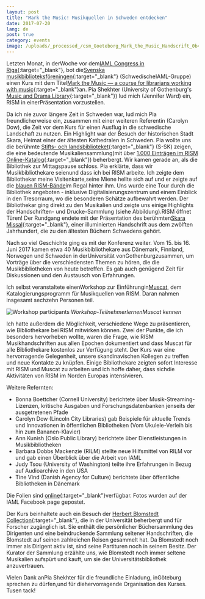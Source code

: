 ```yaml
---
layout: post
title: "Mark the Music! Musikquellen in Schweden entdecken"
date: 2017-07-20
lang: de
post: true
category: events
image: /uploads/_processed_/csm_Goeteborg_Mark_the_Music_Handscrift_0b45301c06.jpg
---
```



Letzten Monat, in derWoche vor dem[IAML Congress in Riga](http://www.iaml.info/congresses/2017-riga){:target="_blank"}, bot die[Svenska musikbiblioteksföreningen](http://www.smbf.nu/){:target="_blank"} (SchwedischeIAML-Gruppe) einen Kurs mit dem Titel[Mark the Music — a course for librarians working with music](http://www.smbf.nu/dok/Program.mark_the_music.pdf){:target="_blank"}an. Pia Shekhter (University of Gothenburg's [Music and Drama Library](http://www.ub.gu.se/bibliotek/Gumu/){:target="_blank"}) lud mich (Jennifer Ward) ein, RISM in einerPräsentation vorzustellen.

Da ich nie zuvor längere Zeit in Schweden war, lud mich Pia freundlicherweise ein, zusammen mit einer weiteren Referentin (Carolyn Dow), die Zeit vor dem Kurs für einen Ausflug in die schwedische Landschaft zu nutzen. Ein Highlight war der Besuch der historischen Stadt Skara, Heimat einer der ältesten Kathedralen in Schweden. Pia wollte uns die berühmte [Stifts- och landsbiblioteket](http://www.skara.se/se--gora/bibliotek.html){:target="_blank"} (S-SK) zeigen, die eine bedeutende Musikaliensammlung(mit über [1.000 Einträgen im RISM Online-Katalog](https://opac.rism.info/metaopac/search?View=rism&siglum=S-SK){:target="_blank"}) beherbergt. Wir kamen gerade an, als die Bibliothek zur Mittagspause schloss. Pia erklärte, dass wir Musikbibliothekare seienund dass ich bei RISM arbeite. Ich zeigte dem Bibliothekar meine Visitenkarte,seine Miene hellte sich auf und er zeigte auf die [blauen RISM-Bände](/de/publikationen.html#c41 "Opens internal link in current window")im Regal hinter ihm. Uns wurde eine Tour durch die Bibliothek angeboten - inklusive Digitalisierungszentrum und einem Einblick in den Tresorraum, wo die besonderen Schätze aufbewahrt werden. Der Bibliothekar ging direkt zu den Musikalien und zeigte uns einige Highlights der Handschriften- und Drucke-Sammlung (siehe Abbildung).RISM öffnet Türen! Der Rundgang endete mit der Präsentation des berühmten[Skara Missal](http://www.omifacsimiles.com/brochures/skara.html){:target="_blank"}, einer illuminierten Handschrift aus dem zwölften Jahrhundert, die zu den ältesten Büchern Schwedens gehört.

Nach so viel Geschichte ging es mit der Konferenz weiter. Vom 15. bis 16. Juni 2017 kamen etwa 40 Musikbibliothekare aus Dänemark, Finnland, Norwegen und Schweden in derUniversität vonGothenburgzusammen, um Vorträge über die verschiedensten Themen zu hören, die die Musikbibliotheken von heute betreffen. Es gab auch genügend Zeit für Diskussionen und den Austausch von Erfahrungen.

Ich selbst veranstaltete einenWorkshop zur Einführungin[Muscat](/de/community/muscat.html "Opens internal link in current window"), dem Katalogierungsprogramm für Musikquellen von RISM. Daran nahmen insgesamt sechzehn Personen teil.

![Workshop participants](http://rism.info/fileadmin/content/news/Goeteborg_Mark_the_Music_Workshop_568x426.JPG)
_Workshop-TeilnehmerlernenMuscat kennen_

Ich hatte außerdem die Möglichkeit, verschiedene Wege zu präsentieren, wie Bibliothekare bei RISM mitwirken können. Zwei der Punkte, die ich besonders hervorheben wollte, waren die Frage, wie RISM Musikhandschriften aus allen Epochen dokumentiert und dass Muscat für alle Bibliothekare kostenlos zur Verfügung steht. Der Kurs war eine hervorragende Gelegenheit, unsere skandinavischen Kollegen zu treffen und neue Kontakte zu knüpfen. Einige Bibliothekare zeigten sofort Interesse mit RISM und Muscat zu arbeiten und ich hoffe daher, dass sichdie Aktivitäten von RISM im Norden Europas intensivieren.

Weitere Refernten:

- Bonna Boettcher (Cornell University) berichtete über Musik-Streaming-Lizenzen, kritische Ausgaben und Forschungsdatenbanken jenseits der ausgetretenen Pfade
- Carolyn Dow (Lincoln City Libraries) gab Beispiele für aktuelle Trends und Innovationen in öffentlichen Bibliotheken (Vom Ukulele-Verleih bis hin zum Bananen-Klavier)
- Ann Kunish (Oslo Public Library) berichtete über Dienstleistungen in Musikbibliotheken
- Barbara Dobbs Mackenzie (RILM) stellte neue Hilfsmittel von RILM vor und gab einen Überblick über die Arbeit von IAML
- Judy Tsou (University of Washington) teilte ihre Erfahrungen in Bezug auf Audioarchive in den USA
- Tine Vind (Danish Agency for Culture) berichtete über öffentliche Bibliotheken in Dänemark

Die Folien sind [online](http://smbf.nu/arkivet/markthemusic/markthemusic.html){:target="_blank"}verfügbar. Fotos wurden auf der IAML Facebook page gepostet.

<script>
(function(d, s, id) {
var js, fjs = d.getElementsByTagName(s)[0];
if (d.getElementById(id))
return;
js = d.createElement(s);
js.id = id;
js.src = "//connect.facebook.net/en_US/all.js#xfbml=1";
fjs.parentNode.insertBefore(js, fjs);
}(document, 'script', 'facebook-jssdk'));
</script>



Der Kurs beinhaltete auch ein Besuch der [Herbert Blomstedt Collection](http://www.ub.gu.se/samlingar/blomstedt/){:target="_blank"}, die in der Universität beherbergt und für Forscher zugänglich ist. Sie enthält die persönlicher Büchersammlung des Dirigenten und eine beindruckende Sammlung seltener Handschriften, die Blomstedt auf seinen zahlreichen Reisen gesammelt hat. Da Blomstedt noch immer als Dirigent aktiv ist, sind seine Partituren noch in seinem Besitz. Der Kurator der Sammlung erzählte uns, wie Blomstedt noch immer seltene Musikalien aufspürt und kauft, um sie der Universitätsbibliothek anzuvertrauen.

Vielen Dank anPia Shekhter für die freundliche Einladung, inGöteburg sprechen zu dürfen,und für diehervorragende Organisation des Kurses. Tusen tack!

<script type="text/javascript">var switchTo5x=true;</script><script type="text/javascript" src="http://w.sharethis.com/button/buttons.js"></script><script type="text/javascript">stLight.options({publisher: "9b601438-1ce1-49d8-bfd7-9cff5df54c17", doNotHash: false, doNotCopy: false, hashAddressBar: false});</script>